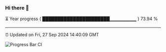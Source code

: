 ### Hi there 👋

⏳ Year progress { ██████████████████████▁▁▁▁▁▁▁▁ } 73.94 %

---

⏰ Updated on Fri, 27 Sep 2024 14:40:09 GMT

![Progress Bar CI](https://github.com/IshwaranRudhara/GIT-ACTION/workflows/Progress%20Bar%20CI/badge.svg)
